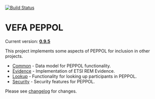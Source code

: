 [![Build Status](https://travis-ci.org/difi/vefa-peppol.svg?branch=master)](https://travis-ci.org/difi/vefa-peppol)

# VEFA PEPPOL

Current version: **[0.9.5](https://github.com/difi/vefa-peppol/releases/tag/0.9.5)**

This project implements some aspects of PEPPOL for inclusion in other projects.

* [Common](peppol-common) - Data model for PEPPOL functionality.
* [Evidence](peppol-evidence) - Implementation of ETSI REM Evidence.
* [Lookup](peppol-lookup) - Functionality for looking up participants in PEPPOL.
* [Security](peppol-security) - Security features for PEPPOL.

Please see [changelog](/CHANGELOG.md) for changes.